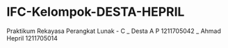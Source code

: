IFC-Kelompok-DESTA-HEPRIL
=========================

Praktikum Rekayasa Perangkat Lunak - C _ Desta A P 1211705042 _ Ahmad Hepril 1211705014
